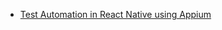 - [Test Automation in React Native using Appium ](https://medium.com/@shamique/test-automation-in-react-native-ac9ac2330ab9)


